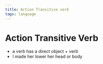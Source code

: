 ```yaml
---
title: Action Transitive verb
tags: language
---
```


# Action Transitive Verb
- a verb has a direct object + verb
- I made her lower her head or body






























